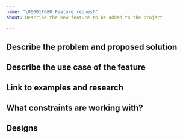 ```yaml
---
name: "\U0001F680 Feature request"
about: Describe the new feature to be added to the project

---
```


<!--- Provide a general summary of the issue in the Title above -->

## Describe the problem and proposed solution
<!--- Tell us what should happen -->

## Describe the use case of the feature
<!--- Who will use this, and how -->

## Link to examples and research
<!--- Tell us what should happen -->

## What constraints are working with?
<!--- Tell us how long the implementation should take, is there any documentation that could be useful? -->

## Designs
<!--- Are designs needed if add the links here -->
